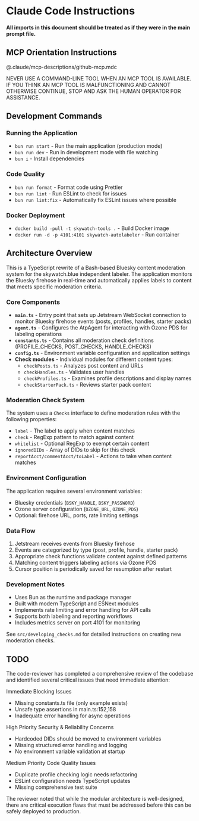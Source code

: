 # Claude Code Instructions

**All imports in this document should be treated as if they were in the main prompt file.**

## MCP Orientation Instructions

@.claude/mcp-descriptions/github-mcp.mdc

NEVER USE A COMMAND-LINE TOOL WHEN AN MCP TOOL IS AVAILABLE. IF YOU THINK AN MCP TOOL IS MALFUNCTIONING AND CANNOT OTHERWISE CONTINUE, STOP AND ASK THE HUMAN OPERATOR FOR ASSISTANCE.

## Development Commands

### Running the Application

- `bun run start` - Run the main application (production mode)
- `bun run dev` - Run in development mode with file watching
- `bun i` - Install dependencies

### Code Quality

- `bun run format` - Format code using Prettier
- `bun run lint` - Run ESLint to check for issues
- `bun run lint:fix` - Automatically fix ESLint issues where possible

### Docker Deployment

- `docker build -pull -t skywatch-tools .` - Build Docker image
- `docker run -d -p 4101:4101 skywatch-autolabeler` - Run container

## Architecture Overview

This is a TypeScript rewrite of a Bash-based Bluesky content moderation system for the skywatch.blue independent labeler. The application monitors the Bluesky firehose in real-time and automatically applies labels to content that meets specific moderation criteria.

### Core Components

- **`main.ts`** - Entry point that sets up Jetstream WebSocket connection to monitor Bluesky firehose events (posts, profiles, handles, starter packs)
- **`agent.ts`** - Configures the AtpAgent for interacting with Ozone PDS for labeling operations
- **`constants.ts`** - Contains all moderation check definitions (PROFILE_CHECKS, POST_CHECKS, HANDLE_CHECKS)
- **`config.ts`** - Environment variable configuration and application settings
- **Check modules** - Individual modules for different content types:
  - `checkPosts.ts` - Analyzes post content and URLs
  - `checkHandles.ts` - Validates user handles
  - `checkProfiles.ts` - Examines profile descriptions and display names
  - `checkStarterPack.ts` - Reviews starter pack content

### Moderation Check System

The system uses a `Checks` interface to define moderation rules with the following properties:

- `label` - The label to apply when content matches
- `check` - RegExp pattern to match against content
- `whitelist` - Optional RegExp to exempt certain content
- `ignoredDIDs` - Array of DIDs to skip for this check
- `reportAcct/commentAcct/toLabel` - Actions to take when content matches

### Environment Configuration

The application requires several environment variables:

- Bluesky credentials (`BSKY_HANDLE`, `BSKY_PASSWORD`)
- Ozone server configuration (`OZONE_URL`, `OZONE_PDS`)
- Optional: firehose URL, ports, rate limiting settings

### Data Flow

1. Jetstream receives events from Bluesky firehose
2. Events are categorized by type (post, profile, handle, starter pack)
3. Appropriate check functions validate content against defined patterns
4. Matching content triggers labeling actions via Ozone PDS
5. Cursor position is periodically saved for resumption after restart

### Development Notes

- Uses Bun as the runtime and package manager
- Built with modern TypeScript and ESNext modules
- Implements rate limiting and error handling for API calls
- Supports both labeling and reporting workflows
- Includes metrics server on port 4101 for monitoring

See `src/developing_checks.md` for detailed instructions on creating new moderation checks.

## TODO

The code-reviewer has completed a comprehensive review of the codebase and identified several critical issues that need immediate attention:

  Immediate Blocking Issues

  - Missing constants.ts file (only example exists)
  - Unsafe type assertions in main.ts:152,158
  - Inadequate error handling for async operations

  High Priority Security & Reliability Concerns

  - Hardcoded DIDs should be moved to environment variables
  - Missing structured error handling and logging
  - No environment variable validation at startup

  Medium Priority Code Quality Issues

  - Duplicate profile checking logic needs refactoring
  - ESLint configuration needs TypeScript updates
  - Missing comprehensive test suite

  The reviewer noted that while the modular architecture is well-designed, there are critical execution flaws that must be addressed before this
  can be safely deployed to production.
